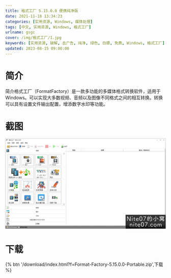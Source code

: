 ```yaml
---
title: 格式工厂 5.15.0.0 便携纯净版
date: 2021-11-18 13:34:23
categories: [实用资源, Windows, 媒体处理]
tags: [中文, 实用资源, Windows, 格式工厂]
urlname: gsgc
cover: /img/格式工厂/1.jpg
keywords: [实用资源, 破解, 去广告, 纯净, 绿色, 白嫖, 免费, Windows, 格式工厂]
updated: 2023-08-15 09:00:00
---
```


# 简介

简介格式工厂（FormatFactory）是一款多功能的多媒体格式转换软件，适用于 Windows。可以实现大多数视频、音频以及图像不同格式之间的相互转换。转换可以具有设置文件输出配置，增添数字水印等功能。

# 截图

![](/img/格式工厂/2.jpg)

# 下载

{% btn '/download/index.html?f=Format-Factory-5.15.0.0-Portable.zip',下载 %}
